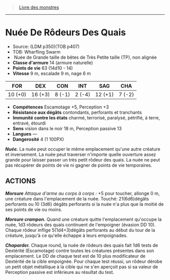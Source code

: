 ﻿> [Livre des monstres](tome_of_beasts_old.md)

---

# Nuée De Rôdeurs Des Quais

- Source: (LDM p350)(TOB p407)
- TOB: Wharfling Swarm
-  Nuée de Grande taille de bêtes de Très Petite taille (TP), non alignée
- **Classe d'armure** 14 (armure naturelle)
- **Points de vie** 63 (14d10 - 14)
- **Vitesse** 9 m, escalade 9 m, nage 6 m

|FOR|DEX|CON|INT|SAG|CHA|
|---|---|---|---|---|---|
|10 (+0)|16 (+3)|8 (-1)|2 (-4)|12 (+1)|7 (-2)|

- **Compétences** Escamotage +5, Perception +3
- **Résistance aux dégâts** contondants, perforants et tranchants
- **Immunité contre les états** charmé, terrorisé, paralysé, pétrifié, à terre, entravé, étourdi
- **Sens** vision dans le noir 18 m, Perception passive 13
- **Langues** —
- **Dangerosité** 4 (1 100PX)

**_Nuée._** La nuée peut occuper le même emplacement qu'une autre créature et inversement. La nuée peut traverser n'importe quelle ouverture assez grande pour laisser passer un très petit rôdeur des quais. La nuée ne peut pas récupérer de points de vie ni gagner de points de vie temporaires.

## ACTIONS

**_Morsure_** _Attaque d'arme au corps à corps :_ +5 pour toucher, allonge 0 m, une créature dans l'emplacement de la nuée. Touché: 21(6d6)dégâts perforants ou 10 (3d6) dégâts perforants si la nuée n'a plus que la moitié de ses points de vie ou moins.

**_Morsure crampon._** Quand une créature quitte l'emplacement qu'occupe la nuée, 1d3 rôdeurs des quais continuent de l'empoigner (évasion DD 10). Chaque rôdeur inflige 5(1d4+3)dégâts perforants au début du tour de la créature, jusqu'à ce qu'elle échappe à leurs empoignades.

**_Chaparder._** Chaque round, la nuée de rôdeurs des quais fait 1d6 tests de Dextérité (Escamotage) contre toutes les créatures présentes dans son emplacement. Le DD de chaque test est de 10 plus modificateur de Dextérité de la cible empoignée. Pour chaque test réussi, un rôdeur dérobe un petit objet métallique à la cible qui ne s'en aperçoit pas si sa valeur de Perception passive est inférieure au résultat du test.

